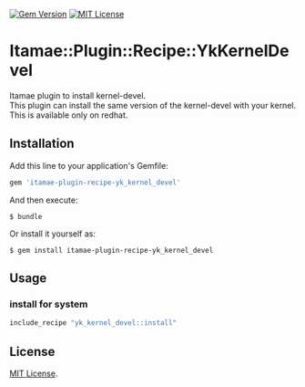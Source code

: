 [![Gem Version](https://badge.fury.io/rb/itamae-plugin-recipe-yk_kernel_devel.svg)](https://badge.fury.io/rb/itamae-plugin-recipe-yk_kernel_devel)
[![MIT License](http://img.shields.io/badge/license-MIT-blue.svg?style=flat)](https://github.com/yosuke0315/itamae-plugin-recipe-yk_kernel_devel/blob/master/LICENSE.txt)

# Itamae::Plugin::Recipe::YkKernelDevel

Itamae plugin to install kernel-devel.<br>
This plugin can install the same version of the kernel-devel with your kernel.<br>
This is available only on redhat.

## Installation

Add this line to your application's Gemfile:

```ruby
gem 'itamae-plugin-recipe-yk_kernel_devel'
```

And then execute:

    $ bundle

Or install it yourself as:

    $ gem install itamae-plugin-recipe-yk_kernel_devel

## Usage

### install for system

```rb
include_recipe "yk_kernel_devel::install"
```

## License

[MIT License](http://opensource.org/licenses/MIT).
